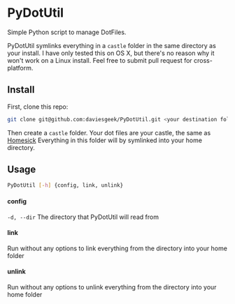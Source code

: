 PyDotUtil
=========

Simple Python script to manage DotFiles.

PyDotUtil symlinks everything in a `castle` folder in the same directory as your install. I have only tested this on OS X, but there's no reason why it won't work on a Linux install. Feel free to submit pull request for cross-platform.

## Install

First, clone this repo: 
```bash
git clone git@github.com:daviesgeek/PyDotUtil.git <your destination folder>
```
Then create a `castle` folder. Your dot files are your castle, the same as [Homesick](https://github.com/technicalpickles/homesick) Everything in this folder will by symlinked into your home directory.

## Usage

```bash
PyDotUtil [-h] {config, link, unlink}
```

#### config

`-d, --dir` The directory that PyDotUtil will read from

#### link

Run without any options to link everything from the directory into your home folder

#### unlink

Run without any options to unlink everything from the directory into your home folder